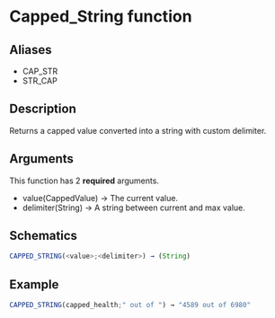 # Capped_String function

## Aliases

- CAP_STR
- STR_CAP

## Description

Returns a capped value converted into a string with custom delimiter.

## Arguments

This function has 2 **required** arguments.

- value(CappedValue) → The current value.
- delimiter(String) → A string between current and max value.

## Schematics

```js
CAPPED_STRING(<value>;<delimiter>) → (String)
```

## Example

```js
CAPPED_STRING(capped_health;" out of ") → "4589 out of 6980"
```
